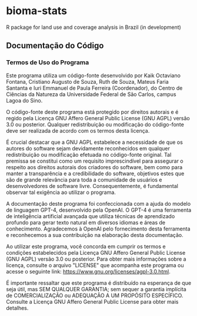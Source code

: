 # bioma-stats
R package for land use and coverage analysis in Brazil (in development)


## Documentação do Código 

### Termos de Uso do Programa

Este programa utiliza um código-fonte desenvolvido por Kaik Octaviano Fontana, Cristiano Augusto de Souza, Ruth de Souza, Mateus Faria Santanta e Iuri Emmanuel de Paula Ferreira (Coordenador), do Centro de Ciências da Natureza da Universidade Federal de São Carlos, campus Lagoa do Sino.

O código-fonte deste programa está protegido por direitos autorais e é regido pela Licença GNU Affero General Public License (GNU AGPL) versão 3.0 ou posterior. Qualquer redistribuição ou modificação do código-fonte deve ser realizada de acordo com os termos desta licença.

É crucial destacar que a GNU AGPL estabelece a necessidade de que os autores do software sejam devidamente reconhecidos em qualquer redistribuição ou modificação efetuada no código-fonte original. Tal premissa se constitui como um requisito imprescindível para assegurar o respeito aos direitos autorais dos criadores do software, bem como para manter a transparência e a credibilidade do software, objetivos estes que são de grande relevância para toda a comunidade de usuários e desenvolvedores de software livre. Consequentemente, é fundamental observar tal exigência ao utilizar o programa.

A documentação deste programa foi confeccionada com a ajuda do modelo de linguagem GPT-4, desenvolvido pela OpenAI. O GPT-4 é uma ferramenta de inteligência artificial avançada que utiliza técnicas de aprendizado profundo para gerar texto natural em diversos idiomas e áreas de conhecimento. Agradecemos à OpenAI pelo fornecimento desta ferramenta e reconhecemos a sua contribuição na elaboração desta documentação.

Ao utilizar este programa, você concorda em cumprir os termos e condições estabelecidos pela Licença GNU Affero General Public License (GNU AGPL) versão 3.0 ou posterior. Para obter mais informações sobre a licença, consulte o arquivo "LICENSE" que acompanha este programa ou acesse o seguinte link: <https://www.gnu.org/licenses/agpl-3.0.html>.

É importante ressaltar que este programa é distribuído na esperança de que seja útil, mas SEM QUALQUER GARANTIA; sem sequer a garantia implícita de COMERCIALIZAÇÃO ou ADEQUAÇÃO A UM PROPÓSITO ESPECÍFICO. Consulte a Licença GNU Affero General Public License para obter mais detalhes.

